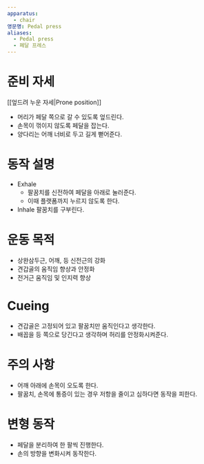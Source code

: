 ```yaml
---
apparatus:
  - chair
영문명: Pedal press
aliases:
  - Pedal press
  - 페달 프레스
---
```


# 준비 자세

[[엎드려 누운 자세|Prone position]]

- 머리가 페달 쪽으로 갈 수 있도록 엎드린다.
- 손목이 꺾이지 않도록 페달을 잡는다.
- 양다리는 어깨 너비로 두고 길게 뻗어준다.

# 동작 설명

- Exhale
    - 팔꿈치를 신전하여 페달을 아래로 눌러준다.
    - 이때 플랫폼까지 누르지 않도록 한다.
- Inhale 팔꿈치를 구부린다.

# 운동 목적

- 상완삼두근, 어깨, 등 신전근의 강화
- 견갑골의 움직임 향상과 안정화
- 전거근 움직임 및 인지력 향상

# Cueing

- 견갑골은 고정되어 있고 팔꿈치만 움직인다고 생각한다.
- 배꼽을 등 쪽으로 당긴다고 생각하며 허리를 안정화시켜준다.

# 주의 사항

- 어깨 아래에 손목이 오도록 한다.
- 팔꿈치, 손목에 통증이 있는 경우 저항을 줄이고 심하다면 동작을 피한다.

# 변형 동작

- 페달을 분리하여 한 팔씩 진행한다.
- 손의 방향을 변화시켜 동작한다.